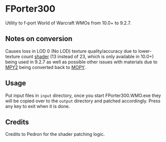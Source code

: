 # FPorter300
Utility to f-port World of Warcraft WMOs from 10.0+ to 9.2.7. 

## Notes on conversion
Causes loss in LOD 0 (No LOD) texture quality/accuracy due to lower-texture count [shader](https://wowdev.wiki/WMO#Shader_types_(26522)) (13 instead of 23, which is only available in 10.0+) being used in 9.2.7 as well as possible other issues with materials due to [MPY2](https://wowdev.wiki/WMO#MPY2_chunk) being converted back to [MOPY](https://wowdev.wiki/WMO#MOPY_chunk).

## Usage
Put input files in `input` directory, once you start FPorter300.WMO.exe they will be copied over to the `output` directory and patched accordingly. Press any key to exit when it is done.

## Credits
Credits to Pedron for the shader patching logic.
